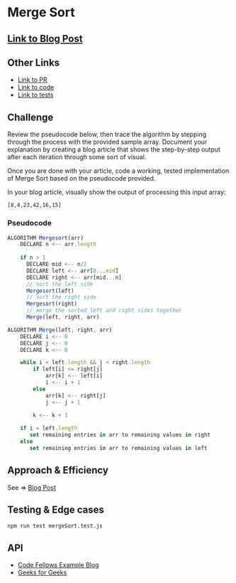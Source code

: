 # Merge Sort

## [Link to Blog Post](BLOG.md)

## Other Links
- [Link to PR](https://github.com/LydiaMT/data-structures-and-algorithms/pull/37)
- [Link to code](https://github.com/LydiaMT/data-structures-and-algorithms/blob/main/javascript/code-challenges/mergeSort/mergeSort.js)
- [Link to tests](https://github.com/LydiaMT/data-structures-and-algorithms/blob/main/javascript/code-challenges/mergeSort/__test__/mergeSort.test.js)

## Challenge

Review the pseudocode below, then trace the algorithm by stepping through the process with the provided sample array. Document your explanation by creating a blog article that shows the step-by-step output after each iteration through some sort of visual.

Once you are done with your article, code a working, tested implementation of Merge Sort based on the pseudocode provided.

In your blog article, visually show the output of processing this input array:

`[8,4,23,42,16,15]`

### Pseudocode
```js
ALGORITHM Mergesort(arr)
    DECLARE n <-- arr.length
           
    if n > 1
      DECLARE mid <-- n/2
      DECLARE left <-- arr[0...mid]
      DECLARE right <-- arr[mid...n]
      // sort the left side
      Mergesort(left)
      // sort the right side
      Mergesort(right)
      // merge the sorted left and right sides together
      Merge(left, right, arr)

ALGORITHM Merge(left, right, arr)
    DECLARE i <-- 0
    DECLARE j <-- 0
    DECLARE k <-- 0

    while i < left.length && j < right.length
        if left[i] <= right[j]
            arr[k] <-- left[i]
            i <-- i + 1
        else
            arr[k] <-- right[j]
            j <-- j + 1
            
        k <-- k + 1

    if i = left.length
       set remaining entries in arr to remaining values in right
    else
       set remaining entries in arr to remaining values in left
```

## Approach & Efficiency

See => [Blog Post](BLOG.md)

## Testing & Edge cases

```git
npm run test mergeSort.test.js
```

## API

- [Code Fellows Example Blog](https://codefellows.github.io/common_curriculum/data_structures_and_algorithms/Code_401/class-26/solutions/BLOG)
- [Geeks for Geeks](https://www.geeksforgeeks.org/merge-sort/)